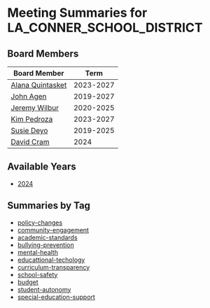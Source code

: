 # Meeting Summaries for LA_CONNER_SCHOOL_DISTRICT

## Board Members

| Board Member       | Term           |
|--------------------|----------------|
| [Alana Quintasket](board_member_257.md) | 2023-2027 |
| [John Agen](board_member_258.md) | 2019-2027 |
| [Jeremy Wilbur](board_member_259.md) | 2020-2025 |
| [Kim Pedroza](board_member_260.md) | 2023-2027 |
| [Susie Deyo](board_member_261.md) | 2019-2025 |
| [David Cram](board_member_262.md) | 2024 |

## Available Years
- [2024](school_board_52_year_2024.md)

## Summaries by Tag
- [policy-changes](school_board_52_tag_policy-changes.md)
- [community-engagement](school_board_52_tag_community-engagement.md)
- [academic-standards](school_board_52_tag_academic-standards.md)
- [bullying-prevention](school_board_52_tag_bullying-prevention.md)
- [mental-health](school_board_52_tag_mental-health.md)
- [educattional-techology](school_board_52_tag_educattional-techology.md)
- [curriculum-transparency](school_board_52_tag_curriculum-transparency.md)
- [school-safety](school_board_52_tag_school-safety.md)
- [budget](school_board_52_tag_budget.md)
- [student-autonomy](school_board_52_tag_student-autonomy.md)
- [special-education-support](school_board_52_tag_special-education-support.md)
